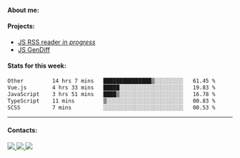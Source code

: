 #### About me:

#### Projects:
- [JS RSS reader *in progress*](https://github.com/GKoil/frontend-project-lvl3)
- [JS GenDiff](https://github.com/GKoil/GenDiff)

#### Stats for this week:
<!--START_SECTION:waka-->

```txt
Other         14 hrs 7 mins   ███████████████▒░░░░░░░░░   61.45 %
Vue.js        4 hrs 33 mins   █████░░░░░░░░░░░░░░░░░░░░   19.83 %
JavaScript    3 hrs 51 mins   ████▒░░░░░░░░░░░░░░░░░░░░   16.78 %
TypeScript    11 mins         ▒░░░░░░░░░░░░░░░░░░░░░░░░   00.83 %
SCSS          7 mins          ░░░░░░░░░░░░░░░░░░░░░░░░░   00.53 %
```

<!--END_SECTION:waka-->
---
#### Contacts:

<a target='_blank' title='LinkedIn' href="https://www.linkedin.com/in/gkoil/">
  <img src="https://img.shields.io/badge/LinkedIn-0077B5?style=for-the-badge&logo=linkedin&logoColor=white" />
</a>
<a target='_blank' title='Telegram' href="https://t.me/gkoil">
  <img src="https://img.shields.io/badge/Telegram-2CA5E0?style=for-the-badge&logo=telegram&logoColor=white" />
</a>
<a target='_blank' title='Gmail' href="mailto: gk.grigorev@gmail.com">
  <img src="https://img.shields.io/badge/Gmail-D14836?style=for-the-badge&logo=gmail&logoColor=white" />
</a>

